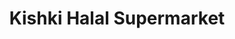 ---
title: "Kishki Halal Supermarket"
url: /waterloo/kishki-halal-supermarket/
shop: supermarket
---